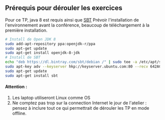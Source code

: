 ## Prérequis pour dérouler les exercices

Pour ce TP, java 8 est requis ainsi que [SBT](http://www.scala-sbt.org/0.13/docs/Installing-sbt-on-Linux.html)
Prévoir l'installation de l'environnement avant la conférence, beaucoup de téléchargement à la première installation.

```bash
# Install de Open JDK 8
sudo add-apt-repository ppa:openjdk-r/ppa
sudo apt-get update
sudo apt-get install openjdk-8-jdk
# Install de SBT
echo "deb https://dl.bintray.com/sbt/debian /" | sudo tee -a /etc/apt/sources.list.d/sbt.list
sudo apt-key adv --keyserver hkp://keyserver.ubuntu.com:80 --recv 642AC823
sudo apt-get update
sudo apt-get install sbt
```


#### Attention :
1. Les laptop utiliseront Linux comme OS
2. Ne comptez pas trop sur la connection Internet le jour de l'atelier : pensez à inclure tout ce qui permettrait de dérouler les TP en mode offline.

